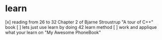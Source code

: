 # learn
[x] reading from 26 to 32 Chapter 2 of Bjarne Stroustrup "A tour of C++" book
[ ] lets just use learn by doing 42 learn method
[ ] work and applique what your learn on "My Awesome PhoneBook"
